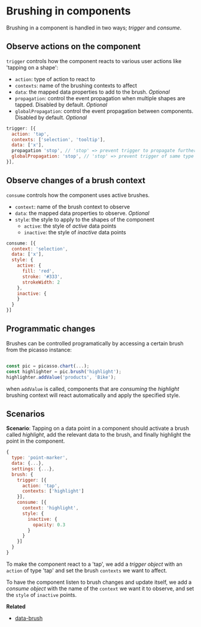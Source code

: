 # Brushing in components

Brushing in a component is handled in two ways; _trigger_ and _consume_.

## Observe actions on the component

`trigger` controls how the component reacts to various user actions like 'tapping on a shape':

* `action`: type of action to react to
* `contexts`: name of the brushing contexts to affect
* `data`: the mapped data properties to add to the brush. _Optional_
* `propagation`: control the event propagation when multiple shapes are tapped. Disabled by default. _Optional_
* `globalPropagation`: control the event propagation between components. Disabled by default. _Optional_

```js
trigger: [{
  action: 'tap',
  contexts: ['selection', 'tooltip'],
  data: ['x'],
  propagation 'stop', // 'stop' => prevent trigger to propagate further then to first shape || 'data' => only tap on shapes with unique data values
  globalPropagation: 'stop', // 'stop' => prevent trigger of same type to be triggered on other components
}],
```

## Observe changes of a brush context

 `consume` controls how the component uses active brushes.

* `context`: name of the brush context to observe
* `data`: the mapped data properties to observe. _Optional_
* `style`: the style to apply to the shapes of the component
  * `active`: the style of _active_ data points
  * `inactive`: the style of _inactive_ data points

```js
consume: [{
  context: 'selection',
  data: ['x'],
  style: {
    active: {
      fill: 'red',
      stroke: '#333',
      strokeWidth: 2
    },
    inactive: {
    }
  }
}]
```
## Programmatic changes

Brushes can be controlled programatically by accessing a certain brush from the picasso instance:

```js

const pic = picasso.chart(...);
const highlighter = pic.brush('highlight');
highlighter.addValue('products', 'Bike');

```

when `addValue` is called, components that are _consuming_ the _highlight_ brushing context will react automatically and apply the specified style.


## Scenarios

**Scenario**: Tapping on a data point in a component should activate a brush called _highlight_, add the relevant data to the brush, and finally highlight the point in the component.

```js
{
  type: 'point-marker',
  data: {...},
  settings: {...},
  brush: {
    trigger: [{
      action: 'tap',
      contexts: ['highlight']
    }],
    consume: [{
      context: 'highlight',
      style: {
        inactive: {
          opacity: 0.3
        }
      }
    }]
  }
}

```

To make the component react to a 'tap', we add a _trigger object_ with an `action` of type 'tap' and set the brush `contexts` we want to affect.

To have the component listen to brush changes and update itself, we add a _consume object_ with the name of the `context` we want it to observe, and set the `style` of `inactive` points.

**Related**

* [data-brush](./data-brush.md)
